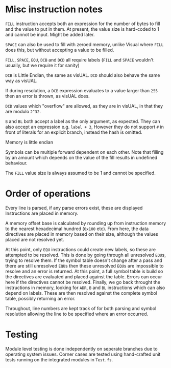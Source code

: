 # Misc instruction notes

`FILL` instruction accepts both an expression for the number of bytes to fill and the value to put in them. At present, the value size is hard-coded to 1 and cannot be input. Might be added later.

`SPACE` can also be used to fill with zeroed memory, unlike Visual where `FILL` does this, but without accepting a value to be filled.

`FILL`, `SPACE`, `EQU`, `DCB` and `DCD` all require labels (`FILL` and `SPACE` wouldn't usually, but we require it for sanity)

`DCB` is Little Endian, the same as visUAL.
`DCD` should also behave the same way as visUAL.

If during resolution, a `DCB` expression evaluates to a value larger than `255` then an error is thrown, as visUAL does.

`DCD` values which "overflow" are allowed, as they are in visUAL, in that they are modulo `2^32`.

`B` and `BL` both accept a label as the only argument, as expected. They can also accept an expression e.g. `label + 3`, However they do not support `#` in front of literals for an explicit branch, instead the hash is omitted.

Memory is little endian

Symbols can be multiple forward dependent on each other. Note that filling by an amount which depends on the value of the fill results in undefined behaviour.

The `FILL` value size is always assumed to be 1 and cannot be specified.

# Order of operations
Every line is parsed, if any parse errors exist, these are displayed
Instructions are placed in memory.

A memory offset base is calculated by rounding up from instruction memory to the nearest hexadecimal hundred (`0x100` etc). From here, the data directives are placed in memory based on their size, although the values placed are not resolved yet.

At this point, only `EQU` instructions could create new labels, so these are attempted to be resolved. This is done by going through all unresolved `EQU`s, trying to resolve them. If the symbol table doesn't change after a pass and there are still unresolved `EQU`s then these unresolved `EQU`s are impossible to resolve and an error is returned. At this point, a full symbol table is build so the directives are evaluated and placed against the table. Errors can occur here if the directives cannot be resolved. Finally, we go back throught the instructions in memory, looking for `ADR`, `B` and `BL` instructions which can also depend on labels. These are then resolved against the complete symbol table, possibly returning an error.

Throughout, line numbers are kept track of for both parsing and symbol resolution allowing the line to be specified where an error occurred.

# Testing

Module level testing is done independently on seperate branches due to operating system issues. Corner cases are tested using hand-crafted unit tests running on the integrated modules in `Test.fs`.

